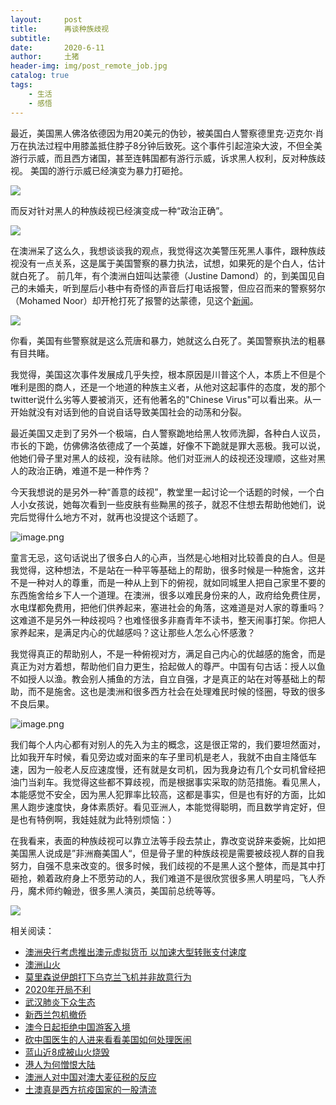 ```yaml
---
layout:     post
title:      再谈种族歧视
subtitle:   
date:       2020-6-11
author:     土猪
header-img: img/post_remote_job.jpg
catalog: true
tags:
    - 生活
    - 感悟
---
```


最近，美国黑人佛洛依德因为用20美元的伪钞，被美国白人警察德里克·迈克尔·肖万在执法过程中用膝盖抵住脖子8分钟后致死。这个事件引起渲染大波，不但全美游行示威，而且西方诸国，甚至连韩国都有游行示威，诉求黑人权利，反对种族歧视。 美国的游行示威已经演变为暴力打砸抢。

![](https://www.xkb.com.au/public/uploads/20200601/44a1e12cabdde53d70036ca75d4ef98e.png)



而反对针对黑人的种族歧视已经演变成一种“政治正确”。

![](https://www.popo8.com/host/data/202006/08/1/p1591655555_19685.jpg_b.jpg)



在澳洲呆了这么久，我想谈谈我的观点，我觉得这次美警压死黑人事件，跟种族歧视没有一点关系，这是属于美国警察的暴力执法，试想，如果死的是个白人，估计就白死了。 前几年，有个澳洲白妞叫达蒙德（Justine Damond）的，到美国见自己的未婚夫，听到屋后小巷中有奇怪的声音后打电话报警，但应召而来的警察努尔（Mohamed Noor）却开枪打死了报警的达蒙德，见这个[新闻](https://www.aoweibang.com/view/31707726/)。

![](https://i.aoweibang.com/img/6xDhSiU9rWNmPzB8n6PbfB92BHvaq4buT0ONTvYKmpITQzc2MuyWCFDZ3v1vuHTXPSzXMJAO8oJUmcUJDxFUcQo6r4mPcmq6mTkuqgHO-QfgfSVPS49_dBYaFZkpaY8lJTU2V5x6Z80Zk3aDG6n-w6nLBV1GAfidWZvFgBDz5b6SkONadMgWk1vhDooWCMmy3xQMTjd-VYXrSmjPLMK6LA/awb.jpg)



你看，美国有些警察就是这么荒唐和暴力，她就这么白死了。美国警察执法的粗暴有目共睹。



我觉得，美国这次事件发展成几乎失控，根本原因是川普这个人，本质上不但是个唯利是图的商人，还是一个地道的种族主义者，从他对这起事件的态度，发的那个twitter说什么劣等人要被消灭，还有他著名的"Chinese Virus"可以看出来。从一开始就没有对话到他的自说自话导致美国社会的动荡和分裂。



最近美国又走到了另外一个极端，白人警察跪地给黑人牧师洗脚，各种白人议员，市长的下跪，仿佛佛洛依德成了一个英雄，好像不下跪就是罪大恶极。我可以说，他她们骨子里对黑人的歧视，没有祛除。他们对亚洲人的歧视还没理顺，这些对黑人的政治正确，难道不是一种作秀？





今天我想说的是另外一种“善意的歧视”，教堂里一起讨论一个话题的时候，一个白人小女孩说，她每次看到一些皮肤有些黝黑的孩子，就忍不住想去帮助他她们，说完后觉得什么地方不对，就再也没提这个话题了。

![image.png](https://images.hive.blog/DQmTgP3UWqQTVQABmZ8uadGGQwTdYd3io1oVEXhaP4mh3Cn/image.png)



童言无忌，这句话说出了很多白人的心声，当然是心地相对比较善良的白人。但是我觉得，这种想法，不是站在一种平等基础上的帮助，很多时候是一种施舍，这并不是一种对人的尊重，而是一种从上到下的俯视，就如同城里人把自己家里不要的东西施舍给乡下人一个道理。在澳洲，很多以难民身份来的人，政府给免费住房，水电煤都免费用，把他们供养起来，塞进社会的角落，这难道是对人家的尊重吗？这难道不是另外一种歧视吗？也难怪很多非裔青年不读书，整天闹事打架。你把人家养起来，是满足内心的优越感吗？这让那些人怎么心怀感激？





我觉得真正的帮助别人，不是一种俯视对方，满足自己内心的优越感的施舍，而是真正为对方着想，帮助他们自力更生，拾起做人的尊严。中国有句古话：授人以鱼不如授人以渔。教会别人捕鱼的方法，自立自强，才是真正的站在对等基础上的帮助，而不是施舍。这也是澳洲和很多西方社会在处理难民时候的怪圈，导致的很多不良后果。

![image.png](https://images.hive.blog/DQmWw9TY8eD2avjQ61da5wWGvCJ5QHwHu3T6iqCtY5CmYSz/image.png)



我们每个人内心都有对别人的先入为主的概念，这是很正常的，我们要坦然面对，比如我开车时候，看见旁边或对面来的车子里司机是老人，我就不由自主降低车速，因为一般老人反应速度慢，还有就是女司机，因为我身边有几个女司机曾经把油门当刹车。我觉得这些都不算歧视，而是根据事实采取的防范措施。看见黑人，本能感觉不安全，因为黑人犯罪率比较高，这都是事实，但是也有好的方面，比如黑人跑步速度快，身体素质好。看见亚洲人，本能觉得聪明，而且数学肯定好，但是也有特例啊，我娃娃就为此特别烦恼：） 



在我看来，表面的种族歧视可以靠立法等手段去禁止，靠改变说辞来委婉，比如把美国黑人说成是”非洲裔美国人“，但是骨子里的种族歧视是需要被歧视人群的自我努力，自强不息来改变的。很多时候，我们歧视的不是黑人这个整体，而是其中打砸抢，赖着政府身上不愿劳动的人，我们难道不是很欣赏很多黑人明星吗，飞人乔丹，魔术师约翰逊，很多黑人演员，美国前总统等等。

![](https://i1.sinaimg.cn/ty/nba/2014-10-27/U7567P6T12D7386182F44DT20141027220213.jpg)






相关阅读：

- [澳洲央行考虑推出澳元虚拟货币 以加速大型转账支付速度](http://livinginau.life/2020/01/12/%E6%BE%B3%E6%B4%B2%E5%A4%AE%E8%A1%8C%E8%80%83%E8%99%91%E6%8E%A8%E5%87%BA%E6%BE%B3%E5%85%83%E8%99%9A%E6%8B%9F%E8%B4%A7%E5%B8%81/)
- [澳洲山火](http://livinginau.life/2020/01/11/%E6%BE%B3%E6%B4%B2%E5%B1%B1%E7%81%AB/)
- [莫里森说伊朗打下乌克兰飞机并非故意行为](http://livinginau.life/2020/01/11/%E4%BC%8A%E6%9C%97%E6%89%93%E4%B8%8B%E4%B9%8C%E5%85%8B%E5%85%B0%E9%A3%9E%E6%9C%BA%E5%B9%B6%E9%9D%9E%E6%95%85%E6%84%8F%E8%A1%8C%E4%B8%BA/)
- [2020年开局不利](http://livinginau.life/2020/02/06/2020%E5%BC%80%E5%B1%80%E4%B8%8D%E5%88%A9/)
- [武汉肺炎下众生态](http://livinginau.life/2020/02/03/%E6%AD%A6%E6%B1%89%E8%82%BA%E7%82%8E%E4%B8%8B%E4%BC%97%E7%94%9F%E6%80%81/)
- [新西兰包机撤侨](http://livinginau.life/2020/02/03/%E6%96%B0%E8%A5%BF%E5%85%B0%E5%B0%86%E5%8C%85%E6%9C%BA%E6%8A%8A%E6%BE%B3%E6%B4%B2%E5%92%8C%E6%96%B0%E8%A5%BF%E5%85%B0%E5%85%AC%E6%B0%91%E5%B8%A6%E7%A6%BB%E6%AD%A6%E6%B1%89%E5%89%8D%E5%BE%80%E6%96%B0%E8%A5%BF%E5%85%B0/)
- [澳今日起拒绝中国游客入境](http://livinginau.life/2020/02/01/%E6%BE%B3%E6%B4%B2%E4%BB%8E%E4%BB%8A%E6%97%A5%E8%B5%B7%E6%8B%92%E7%BB%9D%E4%BB%8E%E4%B8%AD%E5%9B%BD%E6%9D%A5%E7%9A%84%E4%BA%BA%E5%85%A5%E5%A2%83/)
- [砍中国医生的人进来看看美国如何处理医闹](http://livinginau.life/2020/01/30/%E7%A0%8D%E4%B8%AD%E5%9B%BD%E5%8C%BB%E7%94%9F%E7%9A%84/)
- [蓝山近8成被山火烧毁](http://livinginau.life/2020/01/20/%E8%93%9D%E5%B1%B1%E8%BF%91%E5%85%AB%E6%88%90%E8%A2%AB%E6%9E%97%E7%81%AB%E7%83%A7%E6%AF%81/)
- [港人为何憎恨大陆](http://livinginau.life/2020/05/27/%E6%B8%AF%E4%BA%BA%E4%B8%BA%E4%BD%95%E6%86%8E%E6%81%A8%E5%A4%A7%E9%99%86/)
- [澳洲人对中国对澳大麦征税的反应](http://livinginau.life/2020/05/20/.%E4%B8%AD%E6%BE%B3%E5%85%B3%E7%B3%BB%E6%81%B6%E5%8C%96/)
- [土澳真是西方抗疫国家的一股清流](http://livinginau.life/2020/04/26/cronavirus-much-better-in-australia/)









